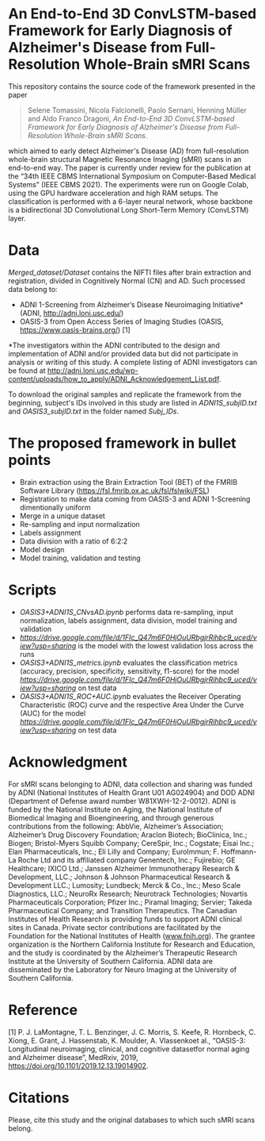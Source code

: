 # An End-to-End 3D ConvLSTM-based Framework for Early Diagnosis of Alzheimer's Disease from Full-Resolution Whole-Brain sMRI Scans

This repository contains the source code of the framework presented in the paper

>Selene Tomassini, Nicola Falcionelli, Paolo Sernani, Henning Müller and Aldo Franco Dragoni, *An End-to-End 3D ConvLSTM-based Framework for Early Diagnosis of Alzheimer's Disease from Full-Resolution Whole-Brain sMRI Scans*.

which aimed to early detect Alzheimer's Disease (AD) from full-resolution whole-brain structural Magnetic Resonance Imaging (sMRI) scans in an end-to-end way.
The paper is currently under review for the publication at the “34th IEEE CBMS International Symposium on Computer-Based Medical Systems” (IEEE CBMS 2021).
The experiments were run on Google Colab, using the  GPU  hardware  acceleration  and  high  RAM setups. The classification is performed with a 6-layer neural network, whose backbone is a bidirectional 3D Convolutional Long Short-Term Memory (ConvLSTM) layer. 

# Data

_Merged_dataset/Dataset_ contains the NIFTI files after brain extraction and registration, divided in Cognitively Normal (CN) and AD. 
Such processed data belong to:
- ADNI 1-Screening from Alzheimer’s  Disease  Neuroimaging Initiative* (ADNI, <http://adni.loni.usc.edu/>)
- OASIS-3 from Open  Access  Series  of  Imaging  Studies  (OASIS, <https://www.oasis-brains.org/>) [1]

*The investigators within the ADNI contributed to the design and implementation of ADNI and/or provided data but did not participate in analysis or writing of this study. A complete listing of ADNI investigators can be found at <http://adni.loni.usc.edu/wp-content/uploads/how_to_apply/ADNI_Acknowledgement_List.pdf>.

To download the original samples and replicate the framework from the beginning, subject's IDs involved in this study are listed in _ADNI1S_subjID.txt_ and _OASIS3_subjID.txt_ in the folder named _Subj_IDs_. 

# The proposed framework in bullet points

- Brain extraction using the Brain Extraction Tool (BET) of the FMRIB Software Library (https://fsl.fmrib.ox.ac.uk/fsl/fslwiki/FSL) 
- Registration to make data coming from OASIS-3 and ADNI 1-Screening dimentionally uniform
- Merge in a unique dataset
- Re-sampling and input normalization
- Labels assignment
- Data division with a ratio of 6:2:2
- Model design
- Model training, validation and testing

# Scripts

- _OASIS3+ADNI1S_CNvsAD.ipynb_ performs data re-sampling, input normalization, labels assignment, data division, model training and validation
- _https://drive.google.com/file/d/1FIc_Q47m6F0HjOuURbgjrRihbc9_uced/view?usp=sharing_ is the model with the lowest validation loss across the runs
- _OASIS3+ADNI1S_metrics.ipynb_ evaluates the classification metrics (accuracy, precision, specificity, sensitivity, f1-score) for the model _https://drive.google.com/file/d/1FIc_Q47m6F0HjOuURbgjrRihbc9_uced/view?usp=sharing_ on test data
- _OASIS3+ADNI1S_ROC+AUC.ipynb_ evaluates the Receiver Operating Characteristic (ROC) curve and the respective Area Under the Curve (AUC) for the model _https://drive.google.com/file/d/1FIc_Q47m6F0HjOuURbgjrRihbc9_uced/view?usp=sharing_ on test data

# Acknowledgment

For sMRI scans belonging to ADNI, data collection and sharing was funded by ADNI (National Institutes of Health Grant U01 AG024904) and DOD ADNI (Department of Defense award number W81XWH-12-2-0012). ADNI is funded by the National Institute on Aging, the National Institute of Biomedical Imaging and Bioengineering, and through generous contributions from the following: AbbVie, Alzheimer’s Association; Alzheimer’s Drug Discovery Foundation; Araclon Biotech; BioClinica, Inc.; Biogen; Bristol-Myers Squibb Company; CereSpir, Inc.; Cogstate; Eisai Inc.; Elan Pharmaceuticals, Inc.; Eli Lilly and Company; EuroImmun; F. Hoffmann-La Roche Ltd and its affiliated company Genentech, Inc.; Fujirebio; GE Healthcare; IXICO Ltd.; Janssen Alzheimer Immunotherapy Research & Development, LLC.; Johnson & Johnson Pharmaceutical Research & Development LLC.; Lumosity; Lundbeck; Merck & Co., Inc.; Meso Scale Diagnostics, LLC.; NeuroRx Research; Neurotrack Technologies; Novartis Pharmaceuticals Corporation; Pfizer Inc.; Piramal Imaging; Servier; Takeda Pharmaceutical Company; and Transition Therapeutics. The Canadian Institutes of Health Research is providing funds to support ADNI clinical sites in Canada. Private sector contributions are facilitated by the Foundation for the National Institutes of Health (www.fnih.org). The grantee organization is the Northern California Institute for Research and Education, and the study is coordinated by the Alzheimer’s Therapeutic Research Institute at the University of Southern California. ADNI data are disseminated by the Laboratory for Neuro Imaging at the University of Southern California. 

# Reference

[1] P. J. LaMontagne, T. L. Benzinger, J. C. Morris, S. Keefe, R. Hornbeck, C. Xiong, E. Grant, J. Hassenstab,  K. Moulder, A. Vlassenkoet al., “OASIS-3:  Longitudinal  neuroimaging,  clinical,  and  cognitive  datasetfor normal aging and Alzheimer disease”, MedRxiv, 2019, https://doi.org/10.1101/2019.12.13.19014902.

# Citations

Please, cite this study and the original databases to which such sMRI scans belong.
